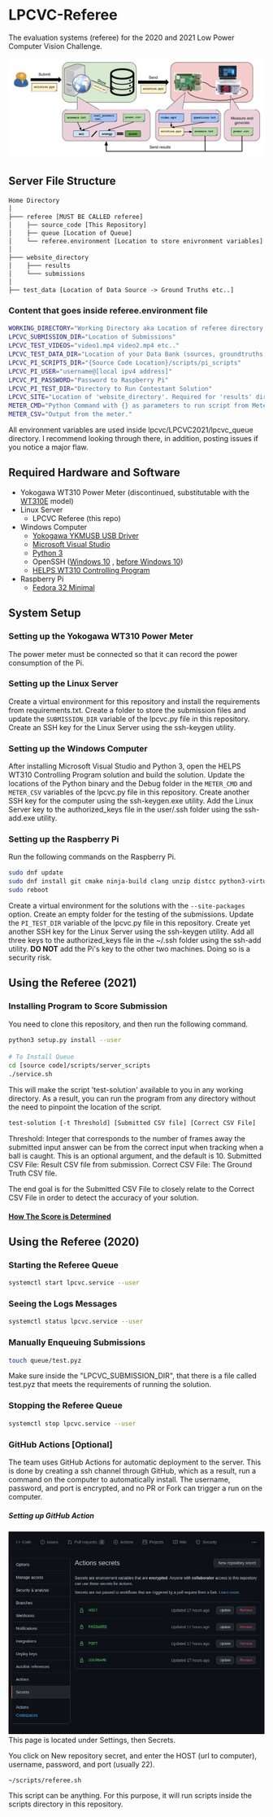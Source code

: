 # LPCVC-Referee

The evaluation systems (referee) for the 2020 and 2021 Low Power Computer Vision Challenge.

![Workflow Components and Layout](.github/pictures/workflow.jpg)

## Server File Structure

```.
Home Directory
│
├─── referee [MUST BE CALLED referee]
│    ├── source_code [This Repository]
│    ├── queue [Location of Queue] 
│    └── referee.environment [Location to store enivronment variables]
│
├─── website_directory 
│    ├─── results 
│    └─── submissions 
│
├── test_data [Location of Data Source -> Ground Truths etc..] 
```

### Content that goes inside referee.environment file

```bash
WORKING_DIRECTORY="Working Directory aka Location of referee directory (as shown above)"
LPCVC_SUBMISSION_DIR="Location of Submissions"
LPCVC_TEST_VIDEOS="video1.mp4 video2.mp4 etc.."
LPCVC_TEST_DATA_DIR="Location of your Data Bank (sources, groundtruths, correct)"
LPCVC_PI_SCRIPTS_DIR="{Source Code Location}/scripts/pi_scripts"
LPCVC_PI_USER="username@[local ipv4 address]"
LPCVC_PI_PASSWORD="Password to Raspberry Pi"
LPCVC_PI_TEST_DIR="Directory to Run Contestant Solution"
LPCVC_SITE="Location of 'website_directory'. Required for 'results' directory"
METER_CMD="Python Command with {} as parameters to run script from Meter to Raspberry Pi"
METER_CSV="Output from the meter."
```
All environment variables are used inside lpcvc/LPCVC2021/lpcvc_queue directory. I recommend looking through there, 
in addition, posting issues if you notice a major flaw.

## Required Hardware and Software

- Yokogawa WT310 Power Meter (discontinued, substitutable with
  the [WT310E](https://www.electro-meters.com/yokogawa/yokogawa-power-meters/wt300e/) model)
- Linux Server
    - LPCVC Referee (this repo)
- Windows Computer
    - [Yokogawa YKMUSB USB Driver](https://tmi.yokogawa.com/us/library/documents-downloads/software/usb-driver/)
    - [Microsoft Visual Studio](https://visualstudio.microsoft.com/downloads/)
    - [Python 3](https://www.python.org/downloads/windows/)
    - OpenSSH ([Windows 10](https://docs.microsoft.com/en-us/windows-server/administration/openssh/openssh_install_firstuse)
  , [before Windows 10](https://github.com/PowerShell/openssh-portable/releases))
    - [HELPS WT310 Controlling Program](https://github.com/anivegesana/WT310)
- Raspberry Pi 
    - [Fedora 32 Minimal](https://fedoraproject.org/wiki/Architectures/ARM/Raspberry_Pi)

## System Setup 

### Setting up the Yokogawa WT310 Power Meter

The power meter must be connected so that it can record the power consumption of the Pi.

### Setting up the Linux Server

Create a virtual environment for this repository and install the requirements from requirements.txt. Create a folder to
store the submission files and update the `SUBMISSION_DIR` variable of the lpcvc.py file in this repository. Create an
SSH key for the Linux Server using the ssh-keygen utility.

### Setting up the Windows Computer

After installing Microsoft Visual Studio and Python 3, open the HELPS WT310 Controlling Program solution and build the
solution. Update the locations of the Python binary and the Debug folder in the `METER_CMD` and `METER_CSV` variables of
the lpcvc.py file in this repository. Create another SSH key for the computer using the ssh-keygen.exe utility. Add the
Linux Server key to the authorized_keys file in the user/.ssh folder using the ssh-add.exe utility.

### Setting up the Raspberry Pi

Run the following commands on the Raspberry Pi.

```bash
sudo dnf update
sudo dnf install git cmake ninja-build clang unzip distcc python3-virtualenv python3-devel python3-opencv python-pillow gstreamer1-plugins-base gstreamer1-plugins-good
sudo reboot
```

Create a virtual environment for the solutions with the `--site-packages` option. Create an empty folder for the testing
of the submissions. Update the `PI_TEST_DIR` variable of the lpcvc.py file in this repository. Create yet another SSH
key for the Linux Server using the ssh-keygen utility. Add all three keys to the authorized_keys file in the ~/.ssh
folder using the ssh-add utility.
__DO NOT__ add the Pi's key to the other two machines. Doing so is a security risk.

## Using the Referee (2021)

### Installing Program to Score Submission

You need to clone this repository, and then run the following command.

```bash
python3 setup.py install --user

# To Install Queue
cd [source code]/scripts/server_scripts
./service.sh
```

This will make the script 'test-solution' available to you in any working directory. As a result, you can run the
program from any directory without the need to pinpoint the location of the script.

```bash
test-solution [-t Threshold] [Submitted CSV file] [Correct CSV File]
```

Threshold: Integer that corresponds to the number of frames away the submitted input answer can be from the correct input
when tracking when a ball is caught. This is an optional argument, and the default is 10. Submitted CSV File: Result CSV
file from submission. Correct CSV File: The Ground Truth CSV file.

The end goal is for the Submitted CSV File to closely relate to the Correct CSV File in order to detect the accuracy of
your solution.

#### [How The Score is Determined](lpcvc/LPCVC2021/scoring/README.md)

## Using the Referee (2020)

### Starting the Referee Queue

```bash
systemctl start lpcvc.service --user
```

### Seeing the Logs Messages

```bash
systemctl status lpcvc.service --user
```

### Manually Enqueuing Submissions

```bash
touch queue/test.pyz
```
Make sure inside the "LPCVC_SUBMISSION_DIR", that there is a file called test.pyz that meets the requirements of running
the solution.

### Stopping the Referee Queue

```bash
systemctl stop lpcvc.service --user
```


### GitHub Actions [Optional]

The team uses GitHub Actions for automatic deployment to the server. This is done by creating a ssh
channel through GitHub, which as a result, run a command on the computer to automatically install. The username,
password, and port is encrypted, and no PR or Fork can trigger a run on the computer.

##### Setting up GitHub Action

![GitHub Action Location](.github/pictures/github_secret_key.png)
This page is located under Settings, then Secrets.

You click on New repository secret, and enter the HOST (url to computer), username, password, and port (usually 22).


```
~/scripts/referee.sh
```

This script can be anything. For this purpose, it will run scripts inside the scripts directory in this repository.
